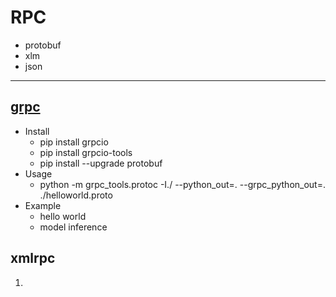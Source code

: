# RPC
- protobuf
- xlm
- json

---

## [grpc](https://github.com/grpc/grpc)
- Install
    - pip install grpcio
    - pip install grpcio-tools
    - pip install --upgrade protobuf
- Usage
    - python -m grpc_tools.protoc -I./ --python_out=. --grpc_python_out=. ./helloworld.proto
- Example
    - hello world
    - model inference

## xmlrpc
1. 
